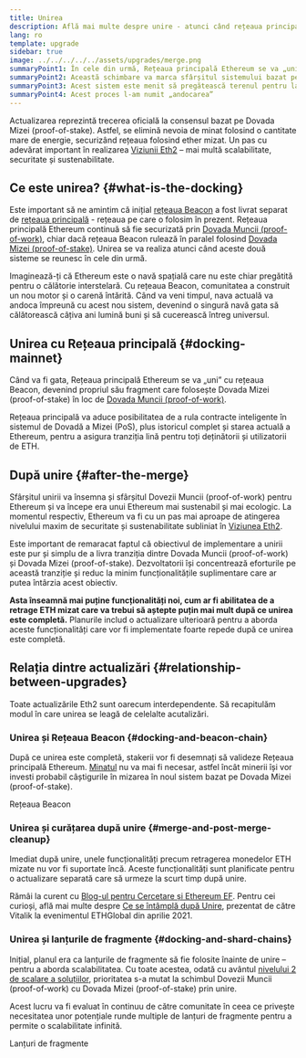 ```yaml
---
title: Unirea
description: Află mai multe despre unire - atunci când rețeaua principală Ethereum se va alătura sistemului bazat pe Dovada Mizei (proof-of-stake), coordonat de rețeaua Beacon.
lang: ro
template: upgrade
sidebar: true
image: ../../../../../assets/upgrades/merge.png
summaryPoint1: În cele din urmă, Rețeaua principală Ethereum se va „uni” cu sistemul bazat pe Dovada Mizei (proof-of-stake), coordonat de rețeaua Beacon.
summaryPoint2: Această schimbare va marca sfârșitul sistemului bazat pe Dovada Muncii (proof-of-work) și tranziția totală spre Dovada Mizei (proof-of-stake).
summaryPoint3: Acest sistem este menit să pregătească terenul pentru lansarea lanțurilor de fragmente.
summaryPoint4: Acest proces l-am numit „andocarea”
---
```


<UpgradeStatus dateKey="page-upgrades-merge-date">
  Actualizarea reprezintă trecerea oficială la consensul bazat pe Dovada Mizei (proof-of-stake). Astfel, se elimină nevoia de minat folosind o cantitate mare de energie, securizând rețeaua folosind ether mizat. Un pas cu adevărat important în realizarea <a href="/upgrades/vision/">Viziunii Eth2</a> – mai multă scalabilitate, securitate și sustenabilitate.
</UpgradeStatus>

## Ce este unirea? {#what-is-the-docking}

Este important să ne amintim că inițial [rețeaua Beacon](/upgrades/beacon-chain/) a fost livrat separat de [rețeaua principală](/glossary/#mainnet) - rețeaua pe care o folosim în prezent. Rețeaua principală Ethereum continuă să fie securizată prin [Dovada Muncii (proof-of-work)](/developers/docs/consensus-mechanisms/pow/), chiar dacă rețeaua Beacon rulează în paralel folosind [Dovada Mizei (proof-of-stake)](/developers/docs/consensus-mechanisms/pos/). Unirea se va realiza atunci când aceste două sisteme se reunesc în cele din urmă.

Imaginează-ți că Ethereum este o navă spațială care nu este chiar pregătită pentru o călătorie interstelară. Cu rețeaua Beacon, comunitatea a construit un nou motor și o carenă întărită. Când va veni timpul, nava actuală va andoca împreună cu acest nou sistem, devenind o singură navă gata să călătorească câțiva ani lumină buni și să cucerească întreg universul.

## Unirea cu Rețeaua principală {#docking-mainnet}

Când va fi gata, Rețeaua principală Ethereum se va „uni” cu rețeaua Beacon, devenind propriul său fragment care folosește Dovada Mizei (proof-of-stake) în loc de [Dovada Muncii (proof-of-work)](/developers/docs/consensus-mechanisms/pow/).

Rețeaua principală va aduce posibilitatea de a rula contracte inteligente în sistemul de Dovadă a Mizei (PoS), plus istoricul complet și starea actuală a Ethereum, pentru a asigura tranziția lină pentru toți deținătorii și utilizatorii de ETH.

## După unire {#after-the-merge}

Sfârșitul unirii va însemna și sfârșitul Dovezii Muncii (proof-of-work) pentru Ethereum și va începe era unui Ethereum mai sustenabil și mai ecologic. La momentul respectiv, Ethereum va fi cu un pas mai aproape de atingerea nivelului maxim de securitate și sustenabilitate subliniat în [Viziunea Eth2](/upgrades/vision/).

Este important de remaracat faptul că obiectivul de implementare a unirii este pur și simplu de a livra tranziția dintre Dovada Muncii (proof-of-work) și Dovada Mizei (proof-of-stake). Dezvoltatorii își concentrează eforturile pe această tranziție și reduc la minim funcționalitățile suplimentare care ar putea întârzia acest obiectiv.

**Asta înseamnă mai puține funcționalități noi, cum ar fi abilitatea de a retrage ETH mizat care va trebui să aștepte puțin mai mult după ce unirea este completă.** Planurile includ o actualizare ulterioară pentru a aborda aceste funcționalități care vor fi implementate foarte repede după ce unirea este completă.

## Relația dintre actualizări {#relationship-between-upgrades}

Toate actualizările Eth2 sunt oarecum interdependente. Să recapitulăm modul în care unirea se leagă de celelalte acutalizări.

### Unirea și Rețeaua Beacon {#docking-and-beacon-chain}

După ce unirea este completă, stakerii vor fi desemnați să valideze Rețeaua principală Ethereum. [Minatul](/developers/docs/consensus-mechanisms/pow/mining/) nu va mai fi necesar, astfel încât minerii își vor investi probabil câștigurile în mizarea în noul sistem bazat pe Dovada Mizei (proof-of-stake).

<ButtonLink to="/upgrades/beacon-chain/">Rețeaua Beacon</ButtonLink>

### Unirea și curățarea după unire {#merge-and-post-merge-cleanup}

Imediat după unire, unele funcționalități precum retragerea monedelor ETH mizate nu vor fi suportate încă. Aceste funcționalități sunt planificate pentru o actualizare separată care să urmeze la scurt timp după unire.

Rămâi la curent cu [Blog-ul pentru Cercetare și Ethereum EF](https://blog.ethereum.org/category/research-and-development/). Pentru cei curioși, află mai multe despre [Ce se întâmplă după Unire](https://youtu.be/7ggwLccuN5s?t=101), prezentat de către Vitalik la evenimentul ETHGlobal din aprilie 2021.

### Unirea și lanțurile de fragmente {#docking-and-shard-chains}

Inițial, planul era ca lanțurile de fragmente să fie folosite înainte de unire – pentru a aborda scalabilitatea. Cu toate acestea, odată cu avântul [nivelului 2 de scalare a soluțiilor](/developers/docs/scaling/#layer-2-scaling), prioritatea s-a mutat la schimbul Dovezii Muncii (proof-of-work) cu Dovada Mizei (proof-of-stake) prin unire.

Acest lucru va fi evaluat în continuu de către comunitate în ceea ce privește necesitatea unor potențiale runde multiple de lanțuri de fragmente pentru a permite o scalabilitate infinită.

<ButtonLink to="/upgrades/sharding/">Lanțuri de fragmente</ButtonLink>
